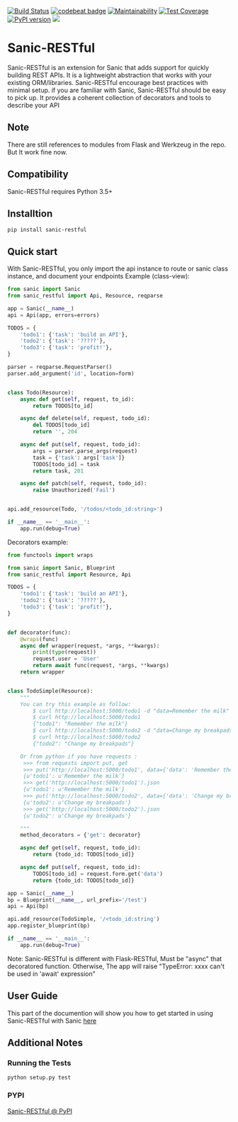 [![Build Status](https://travis-ci.org/CoCongV/sanic-restful.svg?branch=develop)](https://travis-ci.org/CoCongV/sanic-restful)
[![codebeat badge](https://codebeat.co/badges/05407b18-a508-4cde-ac35-8e6776ea20e1)](https://codebeat.co/projects/github-com-cocongv-sanic-restful-develop)
[![Maintainability](https://api.codeclimate.com/v1/badges/bb199b737ab079fd7b0c/maintainability)](https://codeclimate.com/github/CoCongV/sanic-restful/maintainability)
[![Test Coverage](https://api.codeclimate.com/v1/badges/bb199b737ab079fd7b0c/test_coverage)](https://codeclimate.com/github/CoCongV/sanic-restful/test_coverage)
[![PyPI version](https://badge.fury.io/py/sanic-restful.svg)](https://badge.fury.io/py/sanic-restful)
[![](https://img.shields.io/pypi/pyversions/sanic-restful.svg)](https://pypi.org/project/sanic-restful/)
# Sanic-RESTful

Sanic-RESTful is an extension for Sanic that adds support for quickly building REST APIs.
It is a lightweight abstraction that works with your existing ORM/libraries.
Sanic-RESTful encourage best practices with minimal setup.
if you are familiar with Sanic, Sanic-RESTful should be easy to pick up.
It provides a coherent collection of decorators and tools to describe your API

## Note
There are still references to modules from Flask and Werkzeug in the repo.
But It work fine now.

## Compatibility
Sanic-RESTful requires Python 3.5+

## Installtion
```
pip install sanic-restful
```
## Quick start
With Sanic-RESTful, you only import the api instance to route or sanic class instance,
and document your endpoints
Example (class-view):
```python
from sanic import Sanic
from sanic_restful import Api, Resource, reqparse

app = Sanic(__name__)
api = Api(app, errors=errors)

TODOS = {
    'todo1': {'task': 'build an API'},
    'todo2': {'task': '?????'},
    'todo3': {'task': 'profit!'},
}

parser = reqparse.RequestParser()
parser.add_argument('id', location=form)


class Todo(Resource):
    async def get(self, request, to_id):
        return TODOS[to_id]

    async def delete(self, request, todo_id):
        del TODOS[todo_id]
        return '', 204

    async def put(self, request, todo_id):
        args = parser.parse_args(request)
        task = {'task': args['task']}
        TODOS[todo_id] = task
        return task, 201

    async def patch(self, request, todo_id):
        raise Unauthorized('Fail')


api.add_resource(Todo, '/todos/<todo_id:string>')

if __name__ == '__main__':
    app.run(debug=True)
```

Decorators example:
```python
from functools import wraps

from sanic import Sanic, Blueprint
from sanic_restful import Resource, Api

TODOS = {
    'todo1': {'task': 'build an API'},
    'todo2': {'task': '?????'},
    'todo3': {'task': 'profit!'},
}


def decorator(func):
    @wraps(func)
    async def wrapper(request, *args, **kwargs):
        print(type(request))
        request.user = 'User'
        return await func(request, *args, **kwargs)
    return wrapper


class TodoSimple(Resource):
    """
    You can try this example as follow:
        $ curl http://localhost:5000/todo1 -d "data=Remember the milk" -X PUT
        $ curl http://localhost:5000/todo1
        {"todo1": "Remember the milk"}
        $ curl http://localhost:5000/todo2 -d "data=Change my breakpads" -X PUT
        $ curl http://localhost:5000/todo2
        {"todo2": "Change my breakpads"}

    Or from python if you have requests :
     >>> from requests import put, get
     >>> put('http://localhost:5000/todo1', data={'data': 'Remember the milk'}).json
     {u'todo1': u'Remember the milk'}
     >>> get('http://localhost:5000/todo1').json
     {u'todo1': u'Remember the milk'}
     >>> put('http://localhost:5000/todo2', data={'data': 'Change my breakpads'}).json
     {u'todo2': u'Change my breakpads'}
     >>> get('http://localhost:5000/todo2').json
     {u'todo2': u'Change my breakpads'}

    """
    method_decorators = {'get': decorator}

    async def get(self, request, todo_id):
        return {todo_id: TODOS[todo_id]}

    async def put(self, request, todo_id):
        TODOS[todo_id] = request.form.get('data')
        return {todo_id: TODOS[todo_id]}

app = Sanic(__name__)
bp = Blueprint(__name__, url_prefix='/test')
api = Api(bp)

api.add_resource(TodoSimple, '/<todo_id:string')
app.register_blueprint(bp)

if __name__ == '__main__':
    app.run(debug=True)
```
Note: Sanic-RESTful is different with Flask-RESTful, Must be "async"  that decoratored function.
Otherwise, The app will raise "TypeError: xxxx can't be used in 'await' expression"

## User Guide

This part of the documention will show you how to get started in using Sanic-RESTful with Sanic [here](https://flask-restful.readthedocs.io/)


## Additional Notes

### Running the Tests

```
python setup.py test
```

### PYPI
[Sanic-RESTful @ PyPI](https://pypi.org/project/sanic-restful/)
